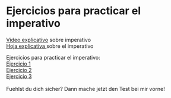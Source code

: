 # Ejercicios para practicar el imperativo

<a href="https://sh.edupool.de/search?func=playlist&standort=IQSH&list=3881">Video explicativo</a> sobre imperativo <br>
<a href="https://hirsch.next-cloud.org/index.php/s/n3bfc5HfeopW9JT">Hoja explicativa </a> sobre el imperativo <br>


Ejercicios para practicar el imperativo:
<br>
<a href="https://h5p.org/node/512661">Ejercicio 1</a> <br>
<a href="https://h5p.org/node/512674">Ejercicio 2</a> <br>
<a href="https://h5p.org/node/519163">Ejercicio 3</a> <br>
<br>
Fuehlst du dich sicher? Dann mache jetzt den Test bei mir vorne!
